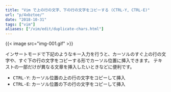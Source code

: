 ```yaml
---
title: "Vim で上の行の文字、下の行の文字をコピーする (CTRL-Y, CTRL-E)"
url: "p/4xbztoe/"
date: "2018-10-31"
tags: ["vim"]
aliases: ["/vim/edit/duplicate-chars.html"]
---
```


{{< image src="img-001.gif" >}}

インサートモードで下記のようなキー入力を行うと、カーソルのすぐ上の行の文字や、すぐ下の行の文字をコピーする形でカーソル位置に挿入できます。
テキストの一部だけが異なる文章を挿入したいときなどに便利です。

- <kbd>CTRL-Y</kbd>: カーソル位置の上の行の文字をコピーして挿入
- <kbd>CTRL-E</kbd>: カーソル位置の下の行の文字をコピーして挿入
